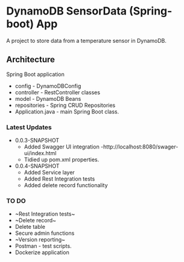 # DynamoDB SensorData (Spring-boot) App

A project to store data from a temperature sensor in DynamoDB.

## Architecture
Spring Boot application

- config - DynamoDBConfig
- controller - RestController classes
- model - DynamoDB Beans
- repositories - Spring CRUD Repositories
- Application.java - main Spring Boot class.

### Latest Updates
- 0.0.3-SNAPSHOT
  - Added Swagger UI integration -http://localhost:8080/swager-ui/index.html
  - Tidied up pom.xml properties.
- 0.0.4-SNAPSHOT
  - Added Service layer
  - Added Rest Integration tests
  - Added delete record functionality
### TO DO
- ~Rest Integration tests~
- ~Delete record~
- Delete table
- Secure admin functions
- ~Version reporting~
- Postman - test scripts.
- Dockerize application
